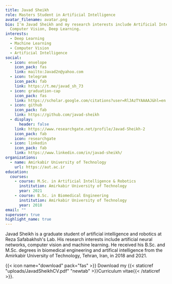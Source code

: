 ```yaml
---
title: Javad Sheikh
role: Masters Student in Artificial Intelligence
avatar_filename: avatar.png
bio: I'm Javad Sheikh and my research interests include Artificial Intelligence,
  Computer Vision, Deep Learning.
interests:
  - Deep Learning
  - Machine Learning
  - Computer Vision
  - Artificial Intelligence
social:
  - icon: envelope
    icon_pack: fas
    link: mailto:Javad2n@yahoo.com
  - icon: telegram
    icon_pack: fab
    link: https://t.me/javad_sh_73
  - icon: graduation-cap
    icon_pack: fas
    link: https://scholar.google.com/citations?user=RlJAzTYAAAAJ&hl=en
  - icon: github
    icon_pack: fab
    link: https://github.com/javad-sheikh
  - display:
      header: false
    link: https://www.researchgate.net/profile/Javad-Sheikh-2
    icon_pack: fab
    icon: researchgate
  - icon: linkedin
    icon_pack: fab
    link: https://www.linkedin.com/in/javad-sheikh/
organizations:
  - name: Amirkabir University of Technology
    url: https://aut.ac.ir
education:
  courses:
    - course: M.Sc. in Artificial Intelligence & Robotics
      institution: Amirkabir University of Technology
      year: 2021
    - course: B.Sc. in Biomedical Engineering
      institution: Amirkabir University of Technology
      year: 2018
email: ""
superuser: true
highlight_name: true
---
```

Javad Sheikh is a graduate student of artificial intelligence and robotics at Reza Safabakhsh's Lab. His research interests include artificial neural networks, computer vision and machine learning. He received his B.Sc. and M.Sc. degrees in biomedical engineering and artifical intelligence from the Amirkabir University of Technology, Tehran, Iran, in 2018 and 2021.

{{< icon name="download" pack="fas" >}} Download my {{< staticref "uploads/JavadSheikhCV.pdf" "newtab" >}}Curriculum vitae{{< /staticref >}}.